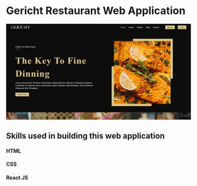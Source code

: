 # Gericht Restaurant Web Application

![Alt text](resturant-web.png)

## Skills used in building this web application

#### HTML

#### CSS

#### React JS

